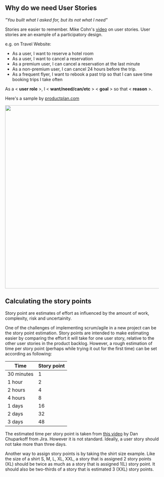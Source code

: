 
## Why do we need User Stories

_"You built what I asked for, but its not what I need"_

Stories are easier to remember. 
Mike Cohn's [video](https://www.youtube.com/watch?v=6q5-cVeNjCE) on user stories. 
User stories are an example of a participatory design.

e.g.  on Travel Website:
- As a user, I want to reserve a hotel room
- As a user, I want to cancel a reservation
- As a premium user, I can cancel a reservation at the last minute
- As a non-premium user, I can cancel 24 hours before the trip.  
- As a frequent flyer, I want to rebook a past trip so that I can save time booking trips I take often

As a < __user role__ >, I < __want/need/can/etc__ > < __goal__ > so that < __reason__ >.

Here's a sample by [productplan.com](https://www.productplan.com)

<img src = "https://www.productplan.com/uploads/2019/01/user-story-1024x536.png" width= 600>

## Calculating the story points

Story point are estimates of effort as influenced by the amount of work, complexity, risk and uncertainity.

One of the challenges of implementing scrum/agile in a new project can be the story point estimation. Story points are intended to make estimating easier by comparing the effort it will take for one user story, relative to the other user stories in the product backlog. However, a rough estimation of time per story point (perhaps while trying it out for the first time) can be set according as following: 

| Time  | Story point  |
|---|---|
| 30 minutes |1 |
| 1 hour | 2  |
| 2 hours | 4  |
| 4 hours | 8  |
| 1 days | 16  |
| 2 days | 32  |
| 3 days | 48  |

The estimated time per story point is taken from [this video](https://www.youtube.com/watch?v=NrHpXvDXVrw) by Dan Chuparkoff from Jira. However it is not standard. 
Ideally, a user story should not take more than three days. 

Another way to assign story points is by taking the shirt size example. Like the size of a shirt S, M, L, XL, XXL, a story that is assigned 2 story points (XL) should be twice as much as a story that is assigned 1(L) story point. It should also be two-thirds of a story that is estimated 3 (XXL) story points.
